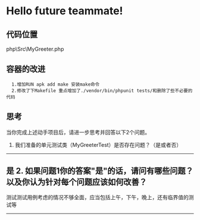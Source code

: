 Hello future teammate!
==========

代码位置
----
php\Src\MyGreeter.php

容器的改进
----
      1.增加RUN apk add make 安装make命令
      2.修改了下Makefile 重点增加了./vendor/bin/phpunit tests/和删除了些不必要的代码
思考
----

当你完成上述动手项目后，请进一步思考并回答以下2个问题。

1. 我们准备的单元测试类（MyGreeterTest）是否存在问题？（是或者否）
----
是
2. 如果问题1你的答案"是"的话，请问有哪些问题？以及你认为针对每个问题应该如何改善？
----
 测试测试用例考虑的情况不够全面，应当包括上午，下午，晚上，还有临界值的测试等

----






